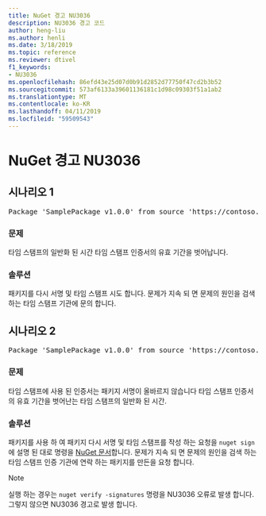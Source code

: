```yaml
---
title: NuGet 경고 NU3036
description: NU3036 경고 코드
author: heng-liu
ms.author: henli
ms.date: 3/18/2019
ms.topic: reference
ms.reviewer: dtivel
f1_keywords:
- NU3036
ms.openlocfilehash: 86efd43e25d07d0b91d2852d77750f47cd2b3b52
ms.sourcegitcommit: 573af6133a39601136181c1d98c09303f51a1ab2
ms.translationtype: MT
ms.contentlocale: ko-KR
ms.lasthandoff: 04/11/2019
ms.locfileid: "59509543"
---
```

# <a name="nuget-warning-nu3036"></a>NuGet 경고 NU3036

## <a name="scenario-1"></a>시나리오 1

<pre>Package 'SamplePackage v1.0.0' from source 'https://contoso.com/index.json': The timestamp's generalized time is outside the timestamping certificate's validity period.</pre>

### <a name="issue"></a>문제

타임 스탬프의 일반화 된 시간 타임 스탬프 인증서의 유효 기간을 벗어납니다.


### <a name="solution"></a>솔루션

패키지를 다시 서명 및 타임 스탬프 시도 합니다. 문제가 지속 되 면 문제의 원인을 검색 하는 타임 스탬프 기관에 문의 합니다.



## <a name="scenario-2"></a>시나리오 2

<pre>Package 'SamplePackage v1.0.0' from source 'https://contoso.com/index.json': The primary signature's timestamp's generalized time is outside the timestamping certificate's validity period.</pre>

### <a name="issue"></a>문제

타임 스탬프에 사용 된 인증서는 패키지 서명이 올바르지 않습니다 타임 스탬프 인증서의 유효 기간을 벗어난는 타임 스탬프의 일반화 된 시간.


### <a name="solution"></a>솔루션

패키지를 사용 하 여 패키지 다시 서명 및 타임 스탬프를 작성 하는 요청을 `nuget sign` 에 설명 된 대로 명령을 [NuGet 문서](https://docs.microsoft.com/en-us/nuget/create-packages/sign-a-package)합니다. 문제가 지속 되 면 문제의 원인을 검색 하는 타임 스탬프 인증 기관에 연락 하는 패키지를 만든을 요청 합니다.


> [!Note]
> 실행 하는 경우는 `nuget verify -signatures` 명령을 NU3036 오류로 발생 합니다. 그렇지 않으면 NU3036 경고로 발생 합니다.